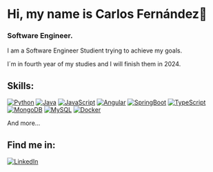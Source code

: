 # Hi, my name is Carlos Fernández👋
### Software Engineer.

I am a Software Engineer Studient trying to achieve my goals.

I´m in fourth year of my studies and I will finish them in 2024.

## Skills:
[![Python](https://img.shields.io/badge/Python-yellow?style=for-the-badge&logo=python&logoColor=white&labelColor=101010)]()
[![Java](https://img.shields.io/badge/Java-007396?style=for-the-badge&logo=java&logoColor=white&labelColor=101010)]()
[![JavaScript](https://img.shields.io/badge/JavaScript-F7DF1E?style=for-the-badge&logo=javascript&logoColor=white&labelColor=101010)]()
[![Angular](https://img.shields.io/badge/Angular-232F3E?style=for-the-badge&logo=angular&logoColor=white&labelColor=101010)]()
[![SpringBoot](https://img.shields.io/badge/SpringBoot-4285F4?style=for-the-badge&logo=springboot&logoColor=white&labelColor=101010)]()
[![TypeScript](https://img.shields.io/badge/TypeScript-339933?style=for-the-badge&logo=typescript&logoColor=white&labelColor=101010)]()
[![MongoDB](https://img.shields.io/badge/MongoDB-47A248?style=for-the-badge&logo=mongodb&logoColor=white&labelColor=101010)]()
[![MySQL](https://img.shields.io/badge/MySQL-4479A1?style=for-the-badge&logo=mysql&logoColor=white&labelColor=101010)]()
[![Docker](https://img.shields.io/badge/Docker-4479A1?style=for-the-badge&logo=docker&logoColor=white&labelColor=101010)]()

And more...

## Find me in:
[![LinkedIn](https://img.shields.io/badge/LinkedIn-Carlos_Fernandez-0077B5?style=for-the-badge&logo=linkedin&logoColor=white&labelColor=101010)](https://www.linkedin.com/in/carlos-fern%C3%A1ndez-l%C3%B3pez-312334af/)


